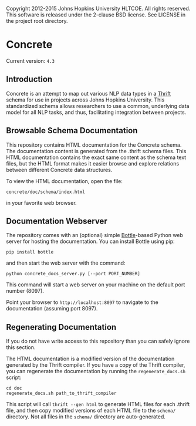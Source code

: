 Copyright 2012-2015 Johns Hopkins University HLTCOE. All rights
reserved.  This software is released under the 2-clause BSD license.
See LICENSE in the project root directory.

Concrete
========

Current version: `4.3`

Introduction
------------

Concrete is an attempt to map out various NLP data types in a
[Thrift](http://thrift.apache.org/)
schema for use in projects across Johns Hopkins University.  This
standardized schema allows researchers to use a common, underlying
data model for all NLP tasks, and thus, facilitating integration
between projects.


Browsable Schema Documentation
------------------------------

This repository contains HTML documentation for the Concrete schema.
The documentation content is generated from the .thrift schema files.
This HTML documentation contains the exact same content as the schema
text files, but the HTML format makes it easier browse and explore
relations between different Concrete data structures.

To view the HTML documentation, open the file:

    concrete/doc/schema/index.html

in your favorite web browser.


Documentation Webserver
-----------------------

The repository comes with an (optional) simple
[Bottle](https://www.bottlepy.org)-based Python web server for hosting
the documentation.  You can install Bottle using pip:

    pip install bottle

and then start the web server with the command:

    python concrete_docs_server.py [--port PORT_NUMBER]

This command will start a web server on your machine on the default
port number (8097).

Point your browser to ```http://localhost:8097``` to navigate to the
documentation (assuming port 8097).


Regenerating Documentation
--------------------------

If you do not have write access to this repository than you can safely
ignore this section.

The HTML documentation is a modified version of the documentation
generated by the Thrift compiler.  If you have a copy of the Thrift
compiler, you can regenerate the documentation by running the
```regenerate_docs.sh``` script:

    cd doc
    regenerate_docs.sh path_to_thrift_compiler

This script will call ```thrift --gen html``` to generate HTML files
for each .thrift file, and then copy modified versions of each HTML
file to the ```schema/``` directory.  Not all files in the
```schema/``` directory are auto-generated.
